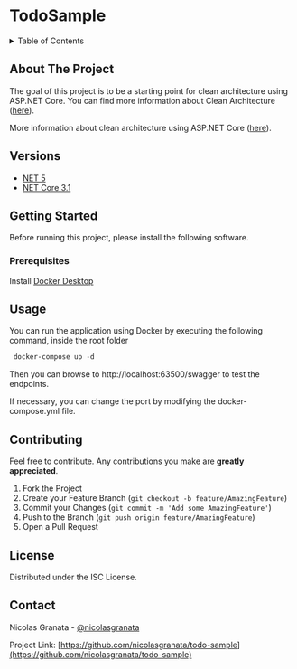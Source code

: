 # TodoSample

<!-- TABLE OF CONTENTS -->
<details>
  <summary>Table of Contents</summary>
  <ol>
    <li>
      <a href="#about-the-project">About The Project</a>
    </li>
    <li>
      <a href="#getting-started">Getting Started</a>
      <ul>
        <li><a href="#prerequisites">Prerequisites</a></li>
      </ul>
    </li>
    <li><a href="#usage">Usage</a></li>
    <li><a href="#contributing">Contributing</a></li>
    <li><a href="#license">License</a></li>
    <li><a href="#contact">Contact</a></li>
  </ol>
</details>

<!-- ABOUT THE PROJECT -->
## About The Project
The goal of this project is to be a starting point for clean architecture using ASP.NET Core. You can find more information about Clean Architecture ([here](https://8thlight.com/blog/uncle-bob/2012/08/13/the-clean-architecture.html)).

More information about clean architecture using ASP.NET Core ([here](https://docs.microsoft.com/en-us/dotnet/architecture/modern-web-apps-azure/common-web-application-architectures#clean-architecture)).

<!-- Versions -->
## Versions
* [NET 5](https://github.com/nicolasgranata/todo-sample/releases/tag/net-5-v1.0.0)
* [NET Core 3.1](https://github.com/nicolasgranata/todo-sample/releases/tag/net-core-3.1)

<!-- GETTING STARTED -->
## Getting Started
Before running this project, please install the following software.

### Prerequisites
Install [Docker Desktop](https://www.docker.com/products/docker-desktop/)

<!-- USAGE EXAMPLES -->
## Usage
You can run the application using Docker by executing the following command, inside the root folder
   ```powershell
    docker-compose up -d
   ```

Then you can browse to http://localhost:63500/swagger to test the endpoints.

If necessary, you can change the port by modifying the docker-compose.yml file.

<!-- CONTRIBUTING -->
## Contributing

Feel free to contribute. Any contributions you make are **greatly appreciated**.

1. Fork the Project
2. Create your Feature Branch (`git checkout -b feature/AmazingFeature`)
3. Commit your Changes (`git commit -m 'Add some AmazingFeature'`)
4. Push to the Branch (`git push origin feature/AmazingFeature`)
5. Open a Pull Request

<!-- LICENSE -->
## License

Distributed under the ISC License.

<!-- CONTACT -->
## Contact

Nicolas Granata - [@nicolasgranata](https://twitter.com/nicolasgranata)

Project Link: [https://github.com/nicolasgranata/todo-sample](https://github.com/nicolasgranata/todo-sample)
